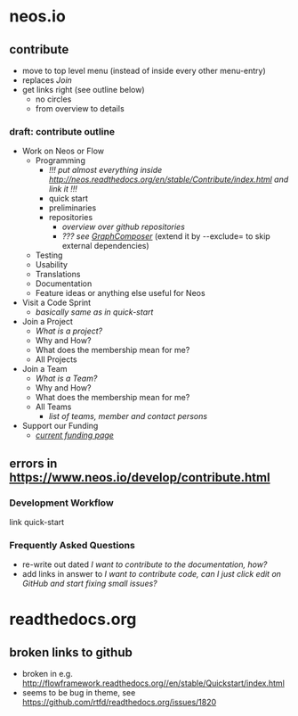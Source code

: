 # neos.io

## contribute

* move to top level menu (instead of inside every other menu-entry)
* replaces *Join*
* get links right (see outline below)
  * no circles
  * from overview to details
  
### draft: contribute outline

* Work on Neos or Flow
  * Programming
       * *!!! put almost everything inside http://neos.readthedocs.org/en/stable/Contribute/index.html and link it !!!*
    * quick start
    * preliminaries
    * repositories
      * *overview over github repositories*
      * *??? see [GraphComposer](https://github.com/clue/graph-composer/tree/master/src/Clue/GraphComposer)* (extend it by --exclude= to skip external dependencies)
  * Testing
  * Usability
  * Translations
  * Documentation
  * Feature ideas or anything else useful for Neos
* Visit a Code Sprint
  * *basically same as in quick-start*
* Join a Project
  * *What is a project?*
  * Why and How?
  * What does the membership mean for me?
  * All Projects
* Join a Team
  * *What is a Team?*
  * Why and How?
  * What does the membership mean for me?
  * All Teams
    * *list of teams, member and contact persons*
* Support our Funding
  * *[current funding page](https://www.neos.io/join/support-neos-project.html)*

## errors in https://www.neos.io/develop/contribute.html

### Development Workflow

link quick-start

### Frequently Asked Questions

* re-write out dated *I want to contribute to the documentation, how?*
* add links in answer to *I want to contribute code, can I just click edit on GitHub and start fixing small issues?*

# readthedocs.org

## broken links to github

* broken in e.g. http://flowframework.readthedocs.org//en/stable/Quickstart/index.html
* seems to be bug in theme, see https://github.com/rtfd/readthedocs.org/issues/1820
